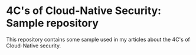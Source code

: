 # 4C's of Cloud-Native Security: Sample repository

This repository contains some sample used in my articles about the 4C's of Cloud-Native security.
